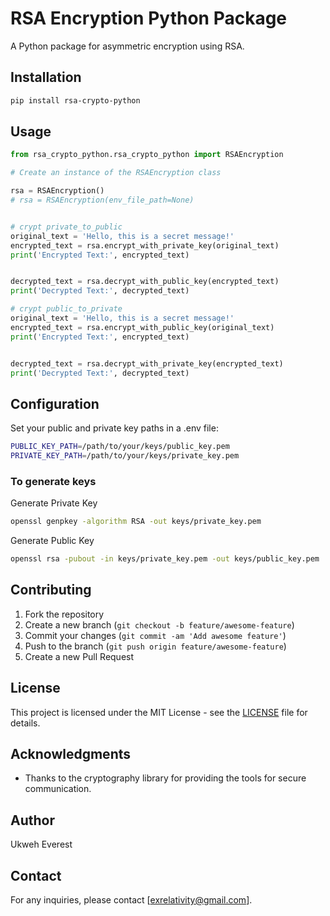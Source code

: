 # RSA Encryption Python Package

A Python package for asymmetric encryption using RSA.

## Installation

```bash
pip install rsa-crypto-python
```

## Usage

```python
from rsa_crypto_python.rsa_crypto_python import RSAEncryption

# Create an instance of the RSAEncryption class

rsa = RSAEncryption()
# rsa = RSAEncryption(env_file_path=None)


# crypt private_to_public
original_text = 'Hello, this is a secret message!'
encrypted_text = rsa.encrypt_with_private_key(original_text)
print('Encrypted Text:', encrypted_text)


decrypted_text = rsa.decrypt_with_public_key(encrypted_text)
print('Decrypted Text:', decrypted_text)

# crypt public_to_private
original_text = 'Hello, this is a secret message!'
encrypted_text = rsa.encrypt_with_public_key(original_text)
print('Encrypted Text:', encrypted_text)


decrypted_text = rsa.decrypt_with_private_key(encrypted_text)
print('Decrypted Text:', decrypted_text)
```

## Configuration
Set your public and private key paths in a .env file:
```bash
PUBLIC_KEY_PATH=/path/to/your/keys/public_key.pem
PRIVATE_KEY_PATH=/path/to/your/keys/private_key.pem
```

### To generate keys
Generate Private Key
```bash
openssl genpkey -algorithm RSA -out keys/private_key.pem
```

Generate Public Key
```bash
openssl rsa -pubout -in keys/private_key.pem -out keys/public_key.pem
```


## Contributing

1. Fork the repository
2. Create a new branch (`git checkout -b feature/awesome-feature`)
3. Commit your changes (`git commit -am 'Add awesome feature'`)
4. Push to the branch (`git push origin feature/awesome-feature`)
5. Create a new Pull Request

## License

This project is licensed under the MIT License - see the [LICENSE](LICENSE) file for details.

## Acknowledgments

- Thanks to the cryptography library for providing the tools for secure communication.

## Author

Ukweh Everest

## Contact

For any inquiries, please contact [exrelativity@gmail.com].
